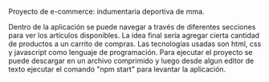Proyecto de e-commerce: indumentaria deportiva de mma.

Dentro de la aplicación se puede navegar a través de diferentes secciones para ver los artículos disponibles.
La idea final sería agregar cierta cantidad de productos a un carrito de compras.
Las tecnologías usadas son html, css y javascript como lenguaje de programación.
Para ejecutar el proyecto se puede descargar en un archivo comprimido y luego desde algun editor de texto 
ejecutar el comando "npm start" para levantar la aplicación.

